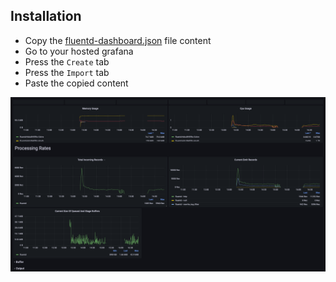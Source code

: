 ## Installation 

* Copy the [fluentd-dashboard.json](./assets/fluentd-dashboard.json) file content
* Go to your hosted grafana
* Press the `Create` tab
* Press the `Import` tab
* Paste the copied content

![Alt text](./assets/dashboard-screenshot.jpg)
